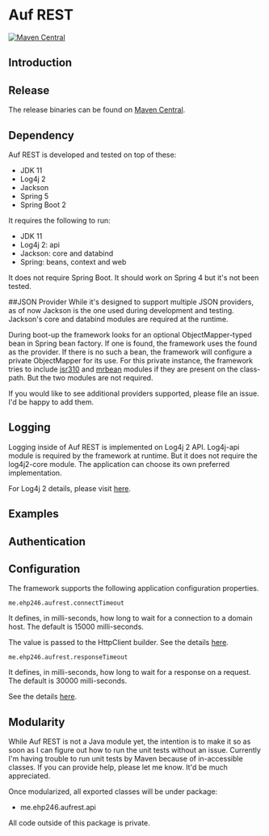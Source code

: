 # Auf REST

[![Maven Central](https://maven-badges.herokuapp.com/maven-central/me.ehp246/auf-rest/badge.svg?style=flat-square)](https://maven-badges.herokuapp.com/maven-central/me.ehp246/auf-rest)

## Introduction
## Release
The release binaries can be found on [Maven Central](https://mvnrepository.com/artifact/me.ehp246/auf-rest).
## Dependency
Auf REST is developed and tested on top of these:
* JDK 11
* Log4j 2
* Jackson
* Spring 5
* Spring Boot 2

It requires the following to run:
* JDK 11
* Log4j 2: api
* Jackson: core and databind
* Spring: beans, context and web

It does not require Spring Boot. It should work on Spring 4 but it's not been tested.

##JSON Provider
While it's designed to support multiple JSON providers, as of now Jackson is the one used during development and testing. Jackson's core and databind modules are required at the runtime. 

During boot-up the framework looks for an optional ObjectMapper-typed bean in Spring bean factory. If one is found, the framework uses the found as the provider. If there is no such a bean, the framework will configure a private ObjectMapper for its use. For this private instance, the framework tries to include [jsr310](https://github.com/FasterXML/jackson-modules-java8) and [mrbean](https://github.com/FasterXML/jackson-modules-base/tree/master/mrbean) modules if they are present on the class-path. But the two modules are not required.

If you would like to see additional providers supported, please file an issue. I'd be happy to add them.

## Logging
Logging inside of Auf REST is implemented on Log4j 2 API. Log4j-api module is required by the framework at runtime. But it does not require the log4j2-core module. The application can choose its own preferred implementation.

For Log4j 2 details, please visit [here](https://logging.apache.org/log4j/2.x/manual/index.html).

## Examples
## Authentication
## Configuration
The framework supports the following application configuration properties.


```
me.ehp246.aufrest.connectTimeout
```
It defines, in milli-seconds, how long to wait for a connection to a domain host. The default is 15000 milli-seconds.


The value is passed to the HttpClient builder. See the details [here](https://docs.oracle.com/en/java/javase/11/docs/api/java.net.http/java/net/http/HttpClient.Builder.html#connectTimeout(java.time.Duration)).

```
me.ehp246.aufrest.responseTimeout
```
It defines, in milli-seconds, how long to wait for a response on a request. The default is 30000 milli-seconds.

See the details [here](https://docs.oracle.com/en/java/javase/11/docs/api/java.net.http/java/net/http/HttpRequest.Builder.html#timeout(java.time.Duration)).

## Modularity
While Auf REST is not a Java module yet, the intention is to make it so as soon as I can figure out how to run the unit tests without an issue. Currently I'm having trouble to run unit tests by Maven because of in-accessible classes. If you can provide help, please let me know. It'd be much appreciated.

Once modularized, all exported classes will be under package:
* me.ehp246.aufrest.api

All code outside of this package is private.

